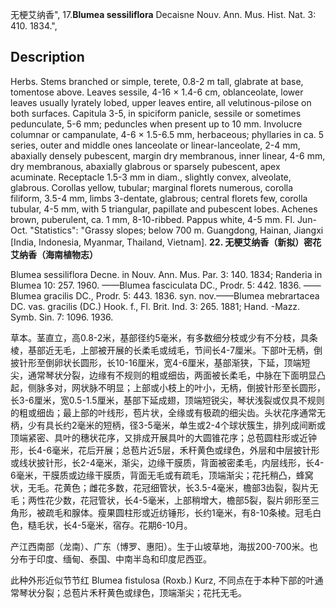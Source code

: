 无梗艾纳香",
17.**Blumea sessiliflora** Decaisne Nouv. Ann. Mus. Hist. Nat. 3: 410. 1834.",

## Description
Herbs. Stems branched or simple, terete, 0.8-2 m tall, glabrate at base, tomentose above. Leaves sessile, 4-16 × 1.4-6 cm, oblanceolate, lower leaves usually lyrately lobed, upper leaves entire, all velutinous-pilose on both surfaces. Capitula 3-5, in spiciform panicle, sessile or sometimes pedunculate, 5-6 mm; peduncles when present up to 10 mm. Involucre columnar or campanulate, 4-6 × 1.5-6.5 mm, herbaceous; phyllaries in ca. 5 series, outer and middle ones lanceolate or linear-lanceolate, 2-4 mm, abaxially densely pubescent, margin dry membranous, inner linear, 4-6 mm, dry membranous, abaxially glabrous or sparsely pubescent, apex acuminate. Receptacle 1.5-3 mm in diam., slightly convex, alveolate, glabrous. Corollas yellow, tubular; marginal florets numerous, corolla filiform, 3.5-4 mm, limbs 3-dentate, glabrous; central florets few, corolla tubular, 4-5 mm, with 5 triangular, papillate and pubescent lobes. Achenes brown, puberulent, ca. 1 mm, 8-10-ribbed. Pappus white, 4-5 mm. Fl. Jun-Oct.
  "Statistics": "Grassy slopes; below 700 m. Guangdong, Hainan, Jiangxi [India, Indonesia, Myanmar, Thailand, Vietnam].
**22. 无梗艾纳香（新拟）密花艾纳香（海南植物志）**

Blumea sessiliflora Decne. in Nouv. Ann. Mus. Par. 3: 140. 1834; Randeria in Blumea 10: 257. 1960. ——Blumea fasciculata DC., Prodr. 5: 442. 1836. ——Blumea gracilis DC., Prodr. 5: 443. 1836. syn. nov.——Blumea mebrartacea DC. vas. gracilis (DC.) Hook. f., Fl. Brit. Ind. 3: 265. 1881; Hand. -Mazz. Symb. Sin. 7: 1096. 1936.

草本。茎直立，高0.8-2米，基部径约5毫米，有多数细分枝或少有不分枝，具条棱，基部近无毛，上部被开展的长柔毛或绒毛，节间长4-7厘米。下部叶无柄，倒披针形至倒卵状长圆形，长10-16厘米，宽4-6厘米，基部渐狭，下延，顶端短尖，通常琴状分裂，边缘有不规则的粗或细齿，两面被长柔毛，中脉在下面明显凸起，侧脉多对，网状脉不明显；上部或小枝上的叶小，无柄，倒披针形至长圆形，长3-6厘米，宽0.5-1.5厘米，基部下延成翅，顶端短锐尖，琴状浅裂或仅具不规则的粗或细齿；最上部的叶线形，苞片状，全缘或有极疏的细尖齿。头状花序通常无柄，少有具长约2毫米的短柄，径3-5毫米，单生或2-4个球状簇生，排列成间断或顶端紧密、具叶的穗状花序，又排成开展具叶的大圆锥花序；总苞圆柱形或近钟形，长4-6毫米，花后开展；总苞片近5层，禾秆黄色或绿色，外层和中层披针形或线状披针形，长2-4毫米，渐尖，边缘干膜质，背面被密柔毛，内层线形，长4-6毫米，干膜质或边缘干膜质，背面无毛或有疏毛，顶端渐尖；花托稍凸，蜂窝状，无毛。花黄色；雌花多数，花冠细管状，长3.5-4毫米，檐部3齿裂，裂片无毛；两性花少数，花冠管状，长4-5毫米，上部稍增大，檐部5裂，裂片卵形至三角形，被疏毛和腺体。瘦果圆柱形或近纺锤形，长约1毫米，有8-10条棱。冠毛白色，糙毛状，长4-5毫米，宿存。花期6-10月。

产江西南部（龙南）、广东（博罗、惠阳）。生于山坡草地，海拔200-700米。也分布于印度、缅甸、泰国、中南半岛和印度尼西亚。

此种外形近似节节红 Blumea fistulosa (Roxb.) Kurz, 不同点在于本种下部的叶通常琴状分裂；总苞片禾秆黄色或绿色，顶端渐尖；花托无毛。
